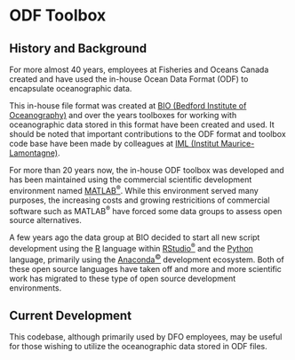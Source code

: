 # ODF Toolbox

## History and Background

For more almost 40 years, employees at Fisheries and Oceans Canada created and have used the in-house Ocean Data Format (ODF) to encapsulate oceanographic data.

This in-house file format was created at [BIO (Bedford Institute of Oceanography)](https://www.bio.gc.ca/index-en.php) and over the years toolboxes for working with oceanographic 
data stored in this format have been created and used. It should be noted that important contributions to the ODF format and toolbox code base have been made by colleagues at 
[IML (Institut Maurice-Lamontagne)](https://www.qc.dfo-mpo.gc.ca/en/maurice-lamontagne-institute). 

For more than 20 years now, the in-house ODF toolbox was developed and has been maintained using the commercial scientific development environment named [MATLAB<sup>&reg;</sup>](https://www.mathworks.com/).
While this environment served many purposes, the increasing costs and growing restricitions of commercial software such as MATLAB<sup>&reg;</sup> have forced some data groups to 
assess open source alternatives.

A few years ago the data group at BIO decided to start all new script development using the [R](https://cran.r-project.org/) language within [RStudio<sup>&reg;</sup>](https://rstudio.com/) and the [Python](https://www.python.org/) language, primarily using the [Anaconda<sup>&copy;</sup>](https://www.anaconda.com/) development ecosystem. 
Both of these open source languages have taken off and more and more scientific work has migrated to these type of open source development environments.

## Current Development

This codebase, although primarily used by DFO employees, may be useful for those wishing to utilize the oceanographic data stored in ODF files.
